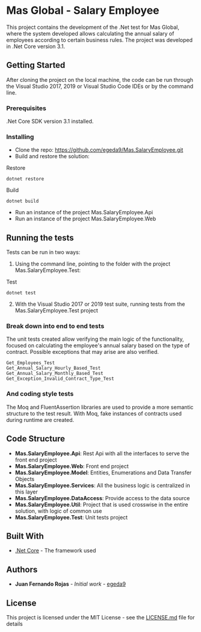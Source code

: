 # Mas Global - Salary Employee

This project contains the development of the .Net test for Mas Global, where the system developed allows calculating the annual salary of employees according to certain business rules. The project was developed in .Net Core version 3.1.

## Getting Started

After cloning the project on the local machine, the code can be run through the Visual Studio 2017, 2019 or Visual Studio Code IDEs or by the command line.

### Prerequisites

.Net Core SDK version 3.1 installed.

### Installing

- Clone the repo: https://github.com/egeda9/Mas.SalaryEmployee.git
- Build and restore the solution: 

Restore

```
dotnet restore
```

Build
```
dotnet build
```

- Run an instance of the project Mas.SalaryEmployee.Api
- Run an instance of the project Mas.SalaryEmployee.Web

## Running the tests

Tests can be run in two ways:

1. Using the command line, pointing to the folder with the project Mas.SalaryEmployee.Test:

Test
```
dotnet test
```

2. With the Visual Studio 2017 or 2019 test suite, running tests from the Mas.SalaryEmployee.Test project

### Break down into end to end tests

The unit tests created allow verifying the main logic of the functionality, focused on calculating the employee's annual salary based on the type of contract. Possible exceptions that may arise are also verified.

```
Get_Employees_Test
Get_Annual_Salary_Hourly_Based_Test
Get_Annual_Salary_Monthly_Based_Test
Get_Exception_Invalid_Contract_Type_Test
```

### And coding style tests

The Moq and FluentAssertion libraries are used to provide a more semantic structure to the test result. With Moq, fake instances of contracts used during runtime are created. 

## Code Structure

- **Mas.SalaryEmployee.Api**: Rest Api with all the interfaces to serve the front end project
- **Mas.SalaryEmployee.Web**: Front end project
- **Mas.SalaryEmployee.Model**: Entities, Enumerations and Data Transfer Objects
- **Mas.SalaryEmployee.Services**: All the business logic is centralized in this layer
- **Mas.SalaryEmployee.DataAccess**: Provide access to the data source
- **Mas.SalaryEmployee.Util**: Project that is used crosswise in the entire solution, with logic of common use
- **Mas.SalaryEmployee.Test**: Unit tests project

## Built With

* [.Net Core](https://dotnet.microsoft.com/download) - The framework used

## Authors

* **Juan Fernando Rojas** - *Initial work* - [egeda9](https://github.com/egeda9)

## License

This project is licensed under the MIT License - see the [LICENSE.md](LICENSE.md) file for details

